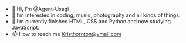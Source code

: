 - 👋 Hi, I’m @Agent-Usagi 
- 👀 I’m interested in coding, music, photography and all kinds of things.
- 🌱 I’m currently finished HTML, CSS and Python and now studying JavaScript.
- 📫 How to reach me Kristhornton@ymail.com

<!---
Agent-Usagi/Agent-Usagi is a ✨ special ✨ repository because its `README.md` (this file) appears on your GitHub profile.
You can click the Preview link to take a look at your changes.
--->
